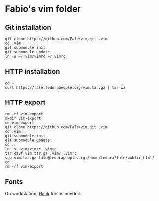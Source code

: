 # Fabio's vim folder

## Git installation

	git clone https://github.com/Fale/vim.git .vim
	cd .vim
	git submodule init
	git submodule update
	ln -s ~/.vim/vimrc ~/.vimrc

## HTTP installation

    cd ~
    curl https://fale.fedorapeople.org/vim.tar.gz | tar xz

## HTTP export

    rm -rf vim-export
    mkdir vim-export
    cd vim-export
    git clone https://github.com/Fale/vim.git .vim
    cd .vim
    git submodule init
    git submodule update
    cd ..
    ln -s .vim/vimrc .vimrc
    tar czvf vim.tar.gz .vim/ .vimrc
    scp vim.tar.gz fale@fedorapeople.org:/home/fedora/fale/public_html/
    cd ..
    rm -rf vim-export

## Fonts
On workstation, [Hack](https://github.com/chrissimpkins/Hack) font is needed.
